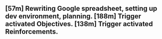 [57m]  Rewriting Google spreadsheet, setting up dev environment, planning.
[188m] Trigger activated Objectives.
[138m] Trigger activated Reinforcements.
----